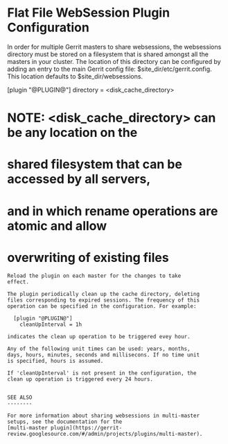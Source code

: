 Flat File WebSession Plugin Configuration
=========================================

In order for multiple Gerrit masters to share websessions, the
websessions directory must be stored on a filesystem that is
shared amongst all the masters in your cluster.  The location
of this directory can be configured by adding an entry to the
main Gerrit config file: $site_dir/etc/gerrit.config.  This
location defaults to $site_dir/websessions.

  [plugin "@PLUGIN@"]
    directory = <disk_cache_directory>
  # NOTE: <disk_cache_directory> can be any location on the
  # shared filesystem that can be accessed by all servers,
  # and in which rename operations are atomic and allow
  # overwriting of existing files
```
Reload the plugin on each master for the changes to take
effect.

The plugin periodically clean up the cache directory, deleting
files corresponding to expired sessions. The frequency of this
operation can be specified in the configuration. For example:

  [plugin "@PLUGIN@"]
    cleanUpInterval = 1h

indicates the clean up operation to be triggered evey hour.

Any of the following unit times can be used: years, months,
days, hours, minutes, seconds and millisecons. If no time unit
is specified, hours is assumed.

If 'cleanUpInterval' is not present in the configuration, the
clean up operation is triggered every 24 hours.


SEE ALSO
--------

For more information about sharing websessions in multi-master
setups, see the documentation for the
[multi-master plugin](https://gerrit-review.googlesource.com/#/admin/projects/plugins/multi-master).
